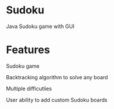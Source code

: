# Sudoku

Java Sudoku game with GUI

# Features

Sudoku game

Backtracking algorithm to solve any board

Multiple difficutlies

User ability to add custom Sudoku boards
